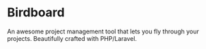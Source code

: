 # Birdboard
An awesome project management tool that lets you fly through your projects.
Beautifully crafted with PHP/Laravel.

